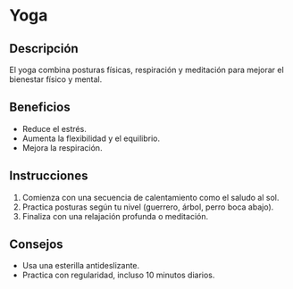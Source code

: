 # Yoga

## Descripción
El yoga combina posturas físicas, respiración y meditación para mejorar el bienestar físico y mental.

## Beneficios
- Reduce el estrés.
- Aumenta la flexibilidad y el equilibrio.
- Mejora la respiración.

## Instrucciones
1. Comienza con una secuencia de calentamiento como el saludo al sol.
2. Practica posturas según tu nivel (guerrero, árbol, perro boca abajo).
3. Finaliza con una relajación profunda o meditación.

## Consejos
- Usa una esterilla antideslizante.
- Practica con regularidad, incluso 10 minutos diarios.